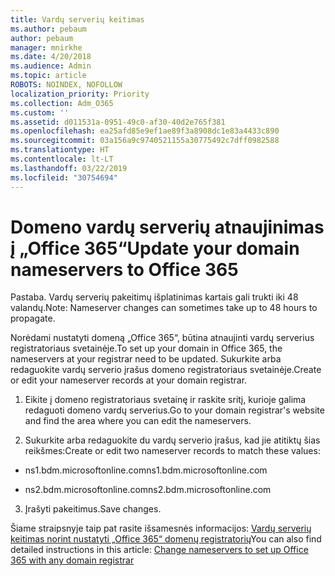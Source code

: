 ```yaml
---
title: Vardų serverių keitimas
ms.author: pebaum
author: pebaum
manager: mnirkhe
ms.date: 4/20/2018
ms.audience: Admin
ms.topic: article
ROBOTS: NOINDEX, NOFOLLOW
localization_priority: Priority
ms.collection: Adm_O365
ms.custom: ''
ms.assetid: d011531a-0951-49c0-af30-40d2e765f381
ms.openlocfilehash: ea25afd85e9ef1ae89f3a8908dc1e83a4433c890
ms.sourcegitcommit: 03a156a9c9740521155a30775492c7dff0982588
ms.translationtype: HT
ms.contentlocale: lt-LT
ms.lasthandoff: 03/22/2019
ms.locfileid: "30754694"
---
```

# <a name="update-your-domain-nameservers-to-office-365"></a><span data-ttu-id="3ef40-102">Domeno vardų serverių atnaujinimas į „Office 365“</span><span class="sxs-lookup"><span data-stu-id="3ef40-102">Update your domain nameservers to Office 365</span></span>

<span data-ttu-id="3ef40-103">Pastaba. Vardų serverių pakeitimų išplatinimas kartais gali trukti iki 48 valandų.</span><span class="sxs-lookup"><span data-stu-id="3ef40-103">Note: Nameserver changes can sometimes take up to 48 hours to propagate.</span></span>
  
<span data-ttu-id="3ef40-104">Norėdami nustatyti domeną „Office 365“, būtina atnaujinti vardų serverius registratoriaus svetainėje.</span><span class="sxs-lookup"><span data-stu-id="3ef40-104">To set up your domain in Office 365, the nameservers at your registrar need to be updated.</span></span> <span data-ttu-id="3ef40-105">Sukurkite arba redaguokite vardų serverio įrašus domeno registratoriaus svetainėje.</span><span class="sxs-lookup"><span data-stu-id="3ef40-105">Create or edit your nameserver records at your domain registrar.</span></span>
  
1. <span data-ttu-id="3ef40-106">Eikite į domeno registratoriaus svetainę ir raskite sritį, kurioje galima redaguoti domeno vardų serverius.</span><span class="sxs-lookup"><span data-stu-id="3ef40-106">Go to your domain registrar's website and find the area where you can edit the nameservers.</span></span>
    
2. <span data-ttu-id="3ef40-107">Sukurkite arba redaguokite du vardų serverio įrašus, kad jie atitiktų šias reikšmes:</span><span class="sxs-lookup"><span data-stu-id="3ef40-107">Create or edit two nameserver records to match these values:</span></span>
    
  - <span data-ttu-id="3ef40-108">ns1.bdm.microsoftonline.com</span><span class="sxs-lookup"><span data-stu-id="3ef40-108">ns1.bdm.microsoftonline.com</span></span>
    
  - <span data-ttu-id="3ef40-109">ns2.bdm.microsoftonline.com</span><span class="sxs-lookup"><span data-stu-id="3ef40-109">ns2.bdm.microsoftonline.com</span></span>
    
3. <span data-ttu-id="3ef40-110">Įrašyti pakeitimus.</span><span class="sxs-lookup"><span data-stu-id="3ef40-110">Save changes.</span></span>
    
<span data-ttu-id="3ef40-111">Šiame straipsnyje taip pat rasite išsamesnės informacijos: [Vardų serverių keitimas norint nustatyti „Office 365“ domenų registratorių](https://support.office.com/article/Change-nameservers-at-any-domain-registrar-to-set-up-Office-365-a8b487a9-2a45-4581-9dc4-5d28a47010a2.aspx)</span><span class="sxs-lookup"><span data-stu-id="3ef40-111">You can also find detailed instructions in this article: [Change nameservers to set up Office 365 with any domain registrar](https://support.office.com/article/Change-nameservers-at-any-domain-registrar-to-set-up-Office-365-a8b487a9-2a45-4581-9dc4-5d28a47010a2.aspx)</span></span>
  

